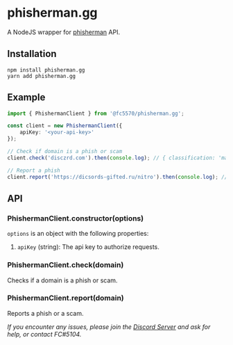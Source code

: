 # phisherman.gg

A NodeJS wrapper for [phisherman](https://phisherman.gg/) API.

## Installation

```
npm install phisherman.gg
yarn add phisherman.gg
```

## Example

```typescript
import { PhishermanClient } from '@fc5570/phisherman.gg';

const client = new PhishermanClient({
	apiKey: '<your-api-key>'
});

// Check if domain is a phish or scam
client.check('disczrd.com').then(console.log); // { classification: 'malicious', verifiedPhish: true }

// Report a phish
client.report('https://dicsords-gifted.ru/nitro').then(console.log); // { success: false, message: 'Domain already exists' }
```

## API

### PhishermanClient.constructor(options)

`options` is an object with the following properties:

1. `apiKey` (string): The api key to authorize requests.

### PhishermanClient.check(domain)

Checks if a domain is a phish or scam.

### PhishermanClient.report(domain)

Reports a phish or a scam.

_If you encounter any issues, please join the [Discord Server](https://phisherman.gg/discord) and ask for help, or contact FC#5104._
